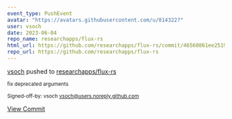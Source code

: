 ```yaml
---
event_type: PushEvent
avatar: "https://avatars.githubusercontent.com/u/814322?"
user: vsoch
date: 2023-06-04
repo_name: researchapps/flux-rs
html_url: https://github.com/researchapps/flux-rs/commit/46560861ee251983c6511a19d3a5510540accaf2
repo_url: https://github.com/researchapps/flux-rs
---
```


<a href='https://github.com/vsoch' target='_blank'>vsoch</a> pushed to <a href='https://github.com/researchapps/flux-rs' target='_blank'>researchapps/flux-rs</a>

<small>fix deprecated arguments

Signed-off-by: vsoch <vsoch@users.noreply.github.com></small>

<a href='https://github.com/researchapps/flux-rs/commit/46560861ee251983c6511a19d3a5510540accaf2' target='_blank'>View Commit</a>